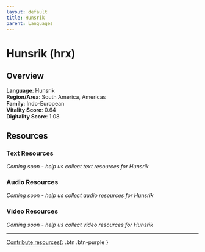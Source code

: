 ```yaml
---
layout: default
title: Hunsrik
parent: Languages
---
```


# Hunsrik (hrx)

## Overview

**Language**: Hunsrik  
**Region/Area**: South America, Americas  
**Family**: Indo-European  
**Vitality Score**: 0.64  
**Digitality Score**: 1.08  

## Resources

### Text Resources
*Coming soon - help us collect text resources for Hunsrik*

### Audio Resources
*Coming soon - help us collect audio resources for Hunsrik*

### Video Resources
*Coming soon - help us collect video resources for Hunsrik*

---

[Contribute resources](https://fairtrain.github.io/){: .btn .btn-purple }
